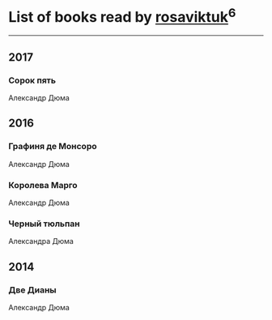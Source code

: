 # List of books read by [rosaviktuk](http://vk.com/id31359243)<sup>6</sup>
---

## 2017

### Сорок пять
Александр Дюма



## 2016

### Графиня де Монсоро
Александр Дюма


### Королева Марго
Александр Дюма


### Черный тюльпан
Александра Дюма



## 2014



### Две Дианы
Александр Дюма



